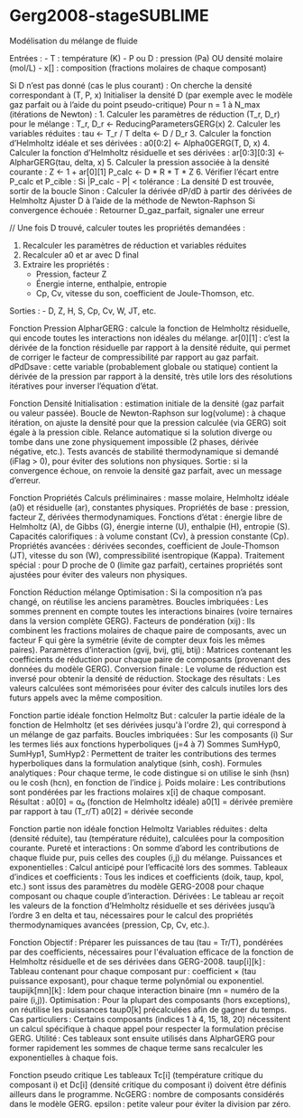 # Gerg2008-stageSUBLIME
Modélisation du mélange de fluide

Entrées :
    - T : température (K)
    - P ou D : pression (Pa) OU densité molaire (mol/L)
    - x[] : composition (fractions molaires de chaque composant)

Si D n’est pas donné (cas le plus courant) :
    On cherche la densité correspondant à (T, P, x)
    Initialiser la densité D (par exemple avec le modèle gaz parfait ou à l’aide du point pseudo-critique)
    Pour n = 1 à N_max (itérations de Newton) :
        1. Calculer les paramètres de réduction (T_r, D_r) pour le mélange :
            T_r, D_r ← ReducingParametersGERG(x)
        2. Calculer les variables réduites :
            tau   ← T_r / T
            delta ← D / D_r
        3. Calculer la fonction d’Helmholtz idéale et ses dérivées :
            a0[0:2] ← Alpha0GERG(T, D, x)
        4. Calculer la fonction d’Helmholtz résiduelle et ses dérivées :
            ar[0:3][0:3] ← AlpharGERG(tau, delta, x)
        5. Calculer la pression associée à la densité courante :
            Z ← 1 + ar[0][1]
            P_calc ← D * R * T * Z
        6. Vérifier l’écart entre P_calc et P_cible :
            Si |P_calc - P| < tolérance :
                La densité D est trouvée, sortir de la boucle
            Sinon :
                Calculer la dérivée dP/dD à partir des dérivées de Helmholtz
                Ajuster D à l’aide de la méthode de Newton-Raphson
    Si convergence échouée :
        Retourner D_gaz_parfait, signaler une erreur

// Une fois D trouvé, calculer toutes les propriétés demandées :
1. Recalculer les paramètres de réduction et variables réduites
2. Recalculer a0 et ar avec D final
3. Extraire les propriétés :
    - Pression, facteur Z
    - Énergie interne, enthalpie, entropie
    - Cp, Cv, vitesse du son, coefficient de Joule-Thomson, etc.

Sorties :
    - D, Z, H, S, Cp, Cv, W, JT, etc.

    

Fonction Pression 
AlpharGERG : calcule la fonction de Helmholtz résiduelle, qui encode toutes les interactions non idéales du mélange.
ar[0][1] : c’est la dérivée de la fonction résiduelle par rapport à la densité réduite, qui permet de corriger le facteur de compressibilité par rapport au gaz parfait.
dPdDsave : cette variable (probablement globale ou statique) contient la dérivée de la pression par rapport à la densité, très utile lors des résolutions itératives pour inverser l’équation d’état.


Fonction Densité
Initialisation : estimation initiale de la densité (gaz parfait ou valeur passée).
Boucle de Newton-Raphson sur log(volume) : à chaque itération, on ajuste la densité pour que la pression calculée (via GERG) soit égale à la pression cible.
Relance automatique si la solution diverge ou tombe dans une zone physiquement impossible (2 phases, dérivée négative, etc.).
Tests avancés de stabilité thermodynamique si demandé (iFlag > 0), pour éviter des solutions non physiques.
Sortie : si la convergence échoue, on renvoie la densité gaz parfait, avec un message d’erreur.

Fonction Propriétés 
Calculs préliminaires : masse molaire, Helmholtz idéale (a0) et résiduelle (ar), constantes physiques.
Propriétés de base : pression, facteur Z, dérivées thermodynamiques.
Fonctions d’état : énergie libre de Helmholtz (A), de Gibbs (G), énergie interne (U), enthalpie (H), entropie (S).
Capacités calorifiques : à volume constant (Cv), à pression constante (Cp).
Propriétés avancées : dérivées secondes, coefficient de Joule-Thomson (JT), vitesse du son (W), compressibilité isentropique (Kappa).
Traitement spécial : pour D proche de 0 (limite gaz parfait), certaines propriétés sont ajustées pour éviter des valeurs non physiques.


Fonction Réduction mélange 
Optimisation : Si la composition n’a pas changé, on réutilise les anciens paramètres.
Boucles imbriquées : Les sommes prennent en compte toutes les interactions binaires (voire ternaires dans la version complète GERG).
Facteurs de pondération (xij) : Ils combinent les fractions molaires de chaque paire de composants, avec un facteur F qui gère la symétrie (évite de compter deux fois les mêmes paires).
Paramètres d’interaction (gvij, bvij, gtij, btij) : Matrices contenant les coefficients de réduction pour chaque paire de composants (provenant des données du modèle GERG).
Conversion finale : Le volume de réduction est inversé pour obtenir la densité de réduction.
Stockage des résultats : Les valeurs calculées sont mémorisées pour éviter des calculs inutiles lors des futurs appels avec la même composition.


Fonction partie idéale fonction Helmoltz 
But : calculer la partie idéale de la fonction de Helmholtz (et ses dérivées jusqu'à l'ordre 2), qui correspond à un mélange de gaz parfaits.
Boucles imbriquées :
Sur les composants (i)
Sur les termes liés aux fonctions hyperboliques (j=4 à 7)
Sommes SumHyp0, SumHyp1, SumHyp2 :
Permettent de traiter les contributions des termes hyperboliques dans la formulation analytique (sinh, cosh).
Formules analytiques :
Pour chaque terme, le code distingue si on utilise le sinh (hsn) ou le cosh (hcn), en fonction de l’indice j.
Poids molaire :
Les contributions sont pondérées par les fractions molaires x[i] de chaque composant.
Résultat :
a0[0] = α₀ (fonction de Helmholtz idéale)
a0[1] = dérivée première par rapport à tau (T_r/T)
a0[2] = dérivée seconde



Fonction partie non idéale fonction Helmoltz
Variables réduites : delta (densité réduite), tau (température réduite), calculées pour la composition courante.
Pureté et interactions : On somme d’abord les contributions de chaque fluide pur, puis celles des couples (i,j) du mélange.
Puissances et exponentielles : Calcul anticipé pour l’efficacité lors des sommes.
Tableaux d’indices et coefficients : Tous les indices et coefficients (doik, taup, kpol, etc.) sont issus des paramètres du modèle GERG-2008 pour chaque composant ou chaque couple d’interaction.
Dérivées : Le tableau ar reçoit les valeurs de la fonction d’Helmholtz résiduelle et ses dérivées jusqu’à l’ordre 3 en delta et tau, nécessaires pour le calcul des propriétés thermodynamiques avancées (pression, Cp, Cv, etc.).



Fonction 
Objectif : Préparer les puissances de tau (tau = Tr/T), pondérées par des coefficients, nécessaires pour l'évaluation efficace de la fonction de Helmholtz résiduelle et de ses dérivées dans GERG-2008.
taup[i][k] : Tableau contenant pour chaque composant pur : coefficient × (tau puissance exposant), pour chaque terme polynômial ou exponentiel.
taupijk[mn][k] : Idem pour chaque interaction binaire (mn = numéro de la paire (i,j)).
Optimisation : Pour la plupart des composants (hors exceptions), on réutilise les puissances taup0[k] précalculées afin de gagner du temps.
Cas particuliers : Certains composants (indices 1 à 4, 15, 18, 20) nécessitent un calcul spécifique à chaque appel pour respecter la formulation précise GERG.
Utilité : Ces tableaux sont ensuite utilisés dans AlpharGERG pour former rapidement les sommes de chaque terme sans recalculer les exponentielles à chaque fois.



Fonction pseudo critique
Les tableaux Tc[i] (température critique du composant i) et Dc[i] (densité critique du composant i) doivent être définis ailleurs dans le programme.
NcGERG : nombre de composants considérés dans le modèle GERG.
epsilon : petite valeur pour éviter la division par zéro.
